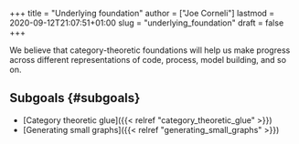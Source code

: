 +++
title = "Underlying foundation"
author = ["Joe Corneli"]
lastmod = 2020-09-12T21:07:51+01:00
slug = "underlying_foundation"
draft = false
+++

We believe that category-theoretic foundations will help us make
progress across different representations of code, process, model
building, and so on.


## Subgoals {#subgoals}

-   [Category theoretic glue]({{< relref "category_theoretic_glue" >}})
-   [Generating small graphs]({{< relref "generating_small_graphs" >}})
